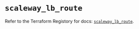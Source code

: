 # `scaleway_lb_route`

Refer to the Terraform Registory for docs: [`scaleway_lb_route`](https://registry.terraform.io/providers/scaleway/scaleway/2.19.0/docs/resources/lb_route).
